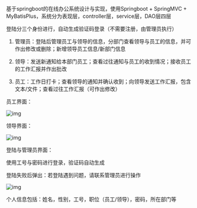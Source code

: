 基于springboot的在线办公系统设计与实现，使用Springboot + SpringMVC + MyBatisPlus，系统分为表现层，controller层，service层，DAO层四层

登陆分三个身份进行，自动生成验证码登录（不需要注册，由管理员执行）

1. 管理员：登陆后管理员工与领导的信息，分部门查看领导与员工的信息，并可作出修改或删除；新增领导员工信息/新部门信息

2. 领导：发送新通知给本部门员工；查看过往通知与员工的收到情况；接收员工的工作汇报并作出批改

3. 员工：工作日打卡；查看领导的通知并确认收到；向领导发送工作汇报，包含文本/文件；查看过往工作汇报（可作出修改）

员工界面：

![img](https://minio.service.cf/img/wps1.png) 

领导界面：

![img](https://minio.service.cf/img/wps2.png) 

登陆与管理员界面：

使用工号与密码进行登录，验证码自动生成

登陆失败后弹出：若登陆遇到问题，请联系管理员进行操作

![img](https://minio.service.cf/img/wps3.png) 

个人信息包括：姓名，性别，工号，职位（员工/领导），密码，所在部门等